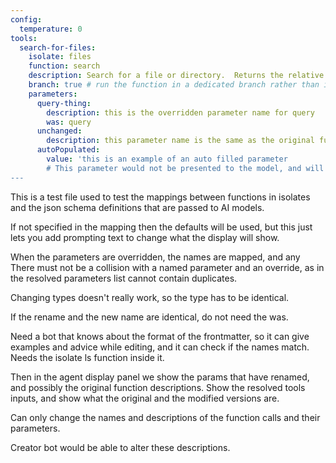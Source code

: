```yaml
---
config:
  temperature: 0
tools:
  search-for-files:
    isolate: files
    function: search
    description: Search for a file or directory.  Returns the relative path to the first match. This is some extra text to help the model make a choice better
    branch: true # run the function in a dedicated branch rather than in band
    parameters:
      query-thing:
        description: this is the overridden parameter name for query
        was: query
      unchanged:
        description: this parameter name is the same as the original function name so it does not need the 'was' property as the mapping is clear
      autoPopulated:
        value: 'this is an example of an auto filled parameter
        # This parameter would not be presented to the model, and will always be filled in to the value given here.  This is useful for things like restricting the ls function only certain file names, or restricting read to only be certain file extensions.
---
```


This is a test file used to test the mappings between functions in isolates and
the json schema definitions that are passed to AI models.

If not specified in the mapping then the defaults will be used, but this just
lets you add prompting text to change what the display will show.

When the parameters are overridden, the names are mapped, and any There must not
be a collision with a named parameter and an override, as in the resolved
parameters list cannot contain duplicates.

Changing types doesn't really work, so the type has to be identical.

If the rename and the new name are identical, do not need the was.

Need a bot that knows about the format of the frontmatter, so it can give
examples and advice while editing, and it can check if the names match. Needs
the isolate ls function inside it.

Then in the agent display panel we show the params that have renamed, and
possibly the original function descriptions. Show the resolved tools inputs, and
show what the original and the modified versions are.

Can only change the names and descriptions of the function calls and their
parameters.

Creator bot would be able to alter these descriptions.
